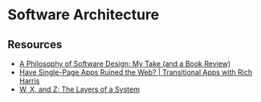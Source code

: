 # Software Architecture

## Resources

- [A Philosophy of Software Design: My Take (and a Book Review)](https://blog.pragmaticengineer.com/a-philosophy-of-software-design-review/)
- [Have Single-Page Apps Ruined the Web? | Transitional Apps with Rich Harris](https://www.youtube.com/watch?v=860d8usGC0o&ab_channel=JamstackTV)
- [W, X, and Z: The Layers of a System](https://betterprogramming.pub/w-x-and-z-the-layers-of-a-system-568cf6b1477c)
